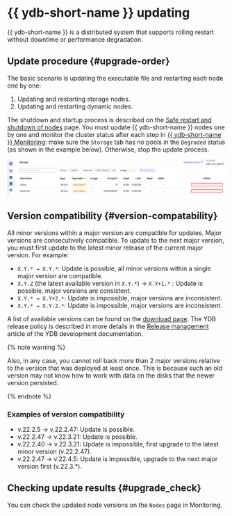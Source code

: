 # {{ ydb-short-name }} updating

{{ ydb-short-name }} is a distributed system that supports rolling restart without downtime or performance degradation.

## Update procedure {#upgrade-order}

The basic scenario is updating the executable file and restarting each node one by one:

1. Updating and restarting storage nodes.
1. Updating and restarting dynamic nodes.

The shutdown and startup process is described on the [Safe restart and shutdown of nodes](../../maintenance/manual/node_restarting.md) page.
You must update {{ ydb-short-name }} nodes one by one and monitor the cluster status after each step in [{{ ydb-short-name }} Monitoring](../../reference/embedded-ui/ydb-monitoring.md): make sure the `Storage` tab has no pools in the `Degraded` status (as shown in the example below). Otherwise, stop the update process.

![Monitoring_storage_state](../../reference/embedded-ui/_assets/monitoring_storage_state.png)

## Version compatibility {#version-compatability}

All minor versions within a major version are compatible for updates. Major versions are consecutively compatible. To update to the next major version, you must first update to the latest minor release of the current major version. For example:

* `X.Y.* → X.Y.*`: Update is possible, all minor versions within a single major version are compatible.
* `X.Y.Z` (the latest available version in `X.Y.*`) → `X.Y+1.*` : Update is possible, major versions are consistent.
* `X.Y.* → X.Y+2.*`: Update is impossible, major versions are inconsistent.
* `X.Y.* → X.Y-2.*`: Update is impossible, major versions are inconsistent.

A list of available versions can be found on the [download page](../../downloads/index.md). The YDB release policy is described in more details in the [Release management](../../contributor/manage-releases.md) article of the YDB development documentation.

{% note warning %}

Also, in any case, you cannot roll back more than 2 major versions relative to the version that was deployed at least once. This is because such an old version may not know how to work with data on the disks that the newer version persisted.

{% endnote %}

### Examples of version compatibility

* v.22.2.5  ->  v.22.2.47: Update is possible.
* v.22.2.47  ->  v.22.3.21: Update is possible.
* v.22.2.40  ->  v.22.3.21: Update is impossible, first upgrade to the latest minor version (v.22.2.47).
* v.22.2.47  ->  v.22.4.5: Update is impossible, upgrade to the next major version first (v.22.3.*).

## Checking update results {#upgrade_check}

You can check the updated node versions on the `Nodes` page in Monitoring.
